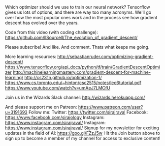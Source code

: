 Which optimizer should we use to train our neural network? Tensorflow gives us lots of options, and there are way too many acronyms. We'll go over how the most popular ones work and in the process see how gradient descent has evolved over the years.

Code from this video (with coding challenge):
https://github.com/llSourcell/The_evolution_of_gradient_descent/

Please subscribe! And like. And comment. Thats what keeps me going.

More learning resources:
http://sebastianruder.com/optimizing-gradient-descent/
https://www.tensorflow.org/api_docs/python/tf/train/GradientDescentOptimizer
http://machinelearningmastery.com/gradient-descent-for-machine-learning/
http://cs231n.github.io/optimization-1/
https://www.cs.toronto.edu/~hinton/csc2515/notes/lec6tutorial.pdf
https://www.youtube.com/watch?v=umAeJ7LMCfU

Join us in the Wizards Slack channel:
http://wizards.herokuapp.com/

And please support me on Patreon: https://www.patreon.com/user?u=3191693
Follow me:
Twitter: https://twitter.com/sirajraval
Facebook: https://www.facebook.com/sirajology Instagram: https://www.instagram.com/sirajraval/ Instagram: https://www.instagram.com/sirajraval/ 
Signup for my newsletter for exciting updates in the field of AI:
https://goo.gl/FZzJ5w
Hit the Join button above to sign up to become a member of my channel for access to exclusive content!